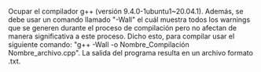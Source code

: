 Ocupar el compilador g++ (versión 9.4.0-1ubuntu1~20.04.1). 
Además, se debe usar un comando llamado "-Wall" el cuál muestra todos los warnings que se generen durante el proceso de compilación pero no afectan de manera significativa a este proceso. 
Dicho esto, para compilar usar el siguiente comando: "g++ -Wall -o Nombre_Compilación Nombre_archivo.cpp".
La salida del programa resulta en un archivo formato .txt.
